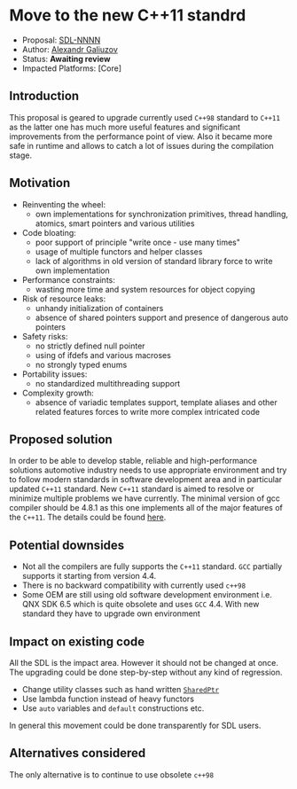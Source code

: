 # Move to the new C++11 standrd 

* Proposal: [SDL-NNNN](NNNN-upgrade-c++-standard.md)
* Author: [Alexandr Galiuzov](https://github.com/AGaliuzov)
* Status: **Awaiting review**
* Impacted Platforms: [Core]

## Introduction
This proposal is geared to upgrade currently used `C++98` standard to `C++11` as the latter one has much more useful features and significant improvements from the performance point of view. Also it became more safe in runtime and allows to catch a lot of issues during the compilation stage.

## Motivation
* Reinventing the wheel:
  * own implementations for synchronization primitives, thread handling, atomics, smart pointers and various utilities
* Code bloating:
  * poor support of principle "write once - use many times"
  * usage of multiple functors and helper classes
  * lack of algorithms in old version of standard library force to write own implementation
* Performance constraints:
  * wasting more time and system resources for object copying
* Risk of resource leaks:
  * unhandy initialization of containers
  * absence of shared pointers support and presence of dangerous auto pointers
* Safety risks:
  * no strictly defined null pointer
  * using of ifdefs and various macroses
  * no strongly typed enums
* Portability issues:
  * no standardized multithreading support
* Complexity growth:
  * absence of variadic templates support, template aliases and other related features forces to write more complex intricated code

## Proposed solution
In order to be able to develop stable, reliable and high-performance solutions automotive industry needs to use appropriate environment and try to follow modern standards in software development area and in particular updated `C++11` standard. New `C++11` standard is aimed to resolve or minimize multiple problems we have currently.
The minimal version of gcc compiler should be 4.8.1 as this one implements all of the major features of the `C++11`.
The details could be found [here](https://gcc.gnu.org/gcc-4.8/cxx0x_status.html).

## Potential downsides
* Not all the compilers are fully supports the `C++11` standard. `GCC` partially supports it starting from version 4.4.
* There is no backward compatibility with currently used `c++98`
* Some OEM are still using old software development environment i.e. QNX SDK 6.5 which is quite obsolete and uses `GCC` 4.4. With new standard they have to upgrade own environment

## Impact on existing code
All the SDL is the impact area. However it should not be changed at once. The upgrading could be done step-by-step without any kind of regression.
* Change utility classes such as hand written [`SharedPtr`](https://github.com/smartdevicelink/sdl_core/blob/master/src/components/include/utils/shared_ptr.h)
* Use lambda function instead of heavy functors
* Use `auto` variables and `default` constructions etc.

In general this movement could be done transparently for SDL users.

## Alternatives considered
The only alternative is to continue to use obsolete `c++98`
